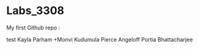 # Labs_3308
My first Github repo :

test
Kayla Parham
+Monvi Kudumula 
Pierce Angeloff
Portia Bhattacharjee

